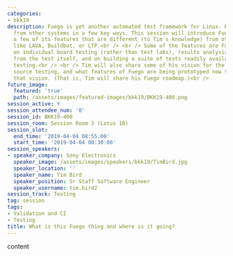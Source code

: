 ```yaml
---
categories:
- bkk19
description: Fuego is yet another automated test framework for Linux. But it is different
  from other systems in a few key ways. This session will introduce Fuego and describe
  a few of its features that are different (to Tim's knowledge) from other test systems
  like LAVA, Buildbot, or LTP.<br /> <br /> Some of the features are Fuego's focus
  on individual board testing (rather than test labs), results analysis separated
  from the test itself, and on building a suite of tests readily available to begin
  testing.<br /> <br /> Tim will also share some of his vision for the future of open
  source testing, and what features of Fuego are being prototyped now to move towards
  that vision. (That is, Tim will share his Fuego roadmap.)<br />
future_image:
  featured: 'true'
  path: /assets/images/featured-images/bkk19/BKK19-400.png
session_active: Y
session_attendee_num: '0'
session_id: BKK19-400
session_room: Session Room 3 (Lotus 10)
session_slot:
  end_time: '2019-04-04 08:55:00'
  start_time: '2019-04-04 08:30:00'
session_speakers:
- speaker_company: Sony Electronics
  speaker_image: /assets/images/speakers/bkk19/TimBird.jpg
  speaker_location: ''
  speaker_name: Tim Bird
  speaker_position: Sr Staff Software Engineer
  speaker_username: tim.bird2
session_track: Testing
tag: session
tags:
- Validation and CI
- Testing
title: What is this Fuego thing and where is it going?
---
```


content